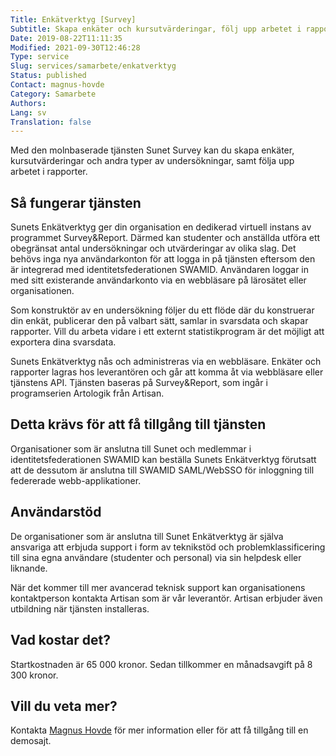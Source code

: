 ```yaml
---
Title: Enkätverktyg [Survey]
Subtitle: Skapa enkäter och kursutvärderingar, följ upp arbetet i rapporter.
Date: 2019-08-22T11:11:35
Modified: 2021-09-30T12:46:28
Type: service
Slug: services/samarbete/enkatverktyg
Status: published
Contact: magnus-hovde
Category: Samarbete
Authors: 
Lang: sv
Translation: false
---
```


Med den molnbaserade tjänsten Sunet Survey kan du skapa enkäter, kursutvärderingar och andra typer av undersökningar, samt följa upp arbetet i rapporter.

## Så fungerar tjänsten

Sunets Enkätverktyg ger din organisation en dedikerad virtuell instans av programmet Survey&Report. Därmed kan studenter och anställda utföra ett obegränsat antal undersökningar och utvärderingar av olika slag. Det behövs inga nya användarkonton för att logga in på tjänsten eftersom den är integrerad med identitetsfederationen SWAMID. Användaren loggar in med sitt existerande användarkonto via en webbläsare på lärosätet eller organisationen.

Som konstruktör av en undersökning följer du ett flöde där du konstruerar din enkät, publicerar den på valbart sätt, samlar in svarsdata och skapar rapporter. Vill du arbeta vidare i ett externt statistikprogram är det möjligt att exportera dina svarsdata.

Sunets Enkätverktyg nås och administreras via en webbläsare. Enkäter och rapporter lagras hos leverantören och går att komma åt via webbläsare eller tjänstens API. Tjänsten baseras på Survey&Report, som ingår i programserien Artologik från Artisan.

## Detta krävs för att få tillgång till tjänsten

Organisationer som är anslutna till Sunet och medlemmar i identitetsfederationen SWAMID kan beställa Sunets Enkätverktyg förutsatt att de dessutom är anslutna till SWAMID SAML/WebSSO för inloggning till federerade webb-applikationer.

## Användarstöd

De organisationer som är anslutna till Sunet Enkätverktyg är själva ansvariga att erbjuda support i form av teknikstöd och problemklassificering till sina egna användare (studenter och personal) via sin helpdesk eller liknande.

När det kommer till mer avancerad teknisk support kan organisationens kontaktperson kontakta Artisan som är vår leverantör. Artisan erbjuder även utbildning när tjänsten installeras.

## Vad kostar det?

Startkostnaden är 65 000 kronor. Sedan tillkommer en månadsavgift på 8 300 kronor.

## Vill du veta mer?

Kontakta [Magnus Hovde](mailto:magnus.hovde@sunet.se) för mer information eller för att få tillgång till en demosajt.


